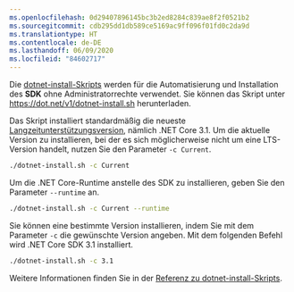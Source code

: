 ```yaml
---
ms.openlocfilehash: 0d29407896145bc3b2ed8284c839ae8f2f0521b2
ms.sourcegitcommit: cdb295dd1db589ce5169ac9ff096f01fd0c2da9d
ms.translationtype: HT
ms.contentlocale: de-DE
ms.lasthandoff: 06/09/2020
ms.locfileid: "84602717"
---
```


Die [dotnet-install-Skripts](../../tools/dotnet-install-script.md) werden für die Automatisierung und Installation des **SDK** ohne Administratorrechte verwendet. Sie können das Skript unter <https://dot.net/v1/dotnet-install.sh> herunterladen.

Das Skript installiert standardmäßig die neueste [Langzeitunterstützungsversion](https://dotnet.microsoft.com/platform/support/policy/dotnet-core), nämlich .NET Core 3.1. Um die aktuelle Version zu installieren, bei der es sich möglicherweise nicht um eine LTS-Version handelt, nutzen Sie den Parameter `-c Current`.

```bash
./dotnet-install.sh -c Current
```

Um die .NET Core-Runtime anstelle des SDK zu installieren, geben Sie den Parameter `--runtime` an.

```bash
./dotnet-install.sh -c Current --runtime
```

Sie können eine bestimmte Version installieren, indem Sie mit dem Parameter `-c` die gewünschte Version angeben. Mit dem folgenden Befehl wird .NET Core SDK 3.1 installiert.

```bash
./dotnet-install.sh -c 3.1
```

Weitere Informationen finden Sie in der [ Referenz zu dotnet-install-Skripts](../../tools/dotnet-install-script.md).
